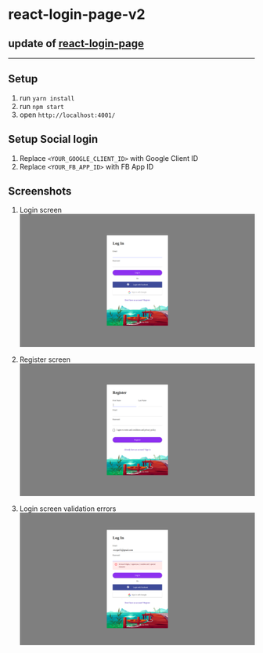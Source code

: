 # react-login-page-v2
## update of [react-login-page](https://github.com/MrRajatSharma/react-login-page)

---
## Setup
1. run `yarn install` 
2. run `npm start` 
3. open `http://localhost:4001/`

## Setup Social login
1. Replace `<YOUR_GOOGLE_CLIENT_ID>` with Google Client ID
2. Replace `<YOUR_FB_APP_ID>` with FB App ID
## Screenshots
1. Login screen
![Login Screen](https://raw.githubusercontent.com/MrRajatSharma/react-login-page-v2/master/img-login.png "Login Screen")

2. Register screen
![Login Screen](https://raw.githubusercontent.com/MrRajatSharma/react-login-page-v2/master/img-register.png "Register Screen")

2. Login screen validation errors
![Login Screen](https://raw.githubusercontent.com/MrRajatSharma/react-login-page-v2/master/img-error.png "Login Error Screen")
